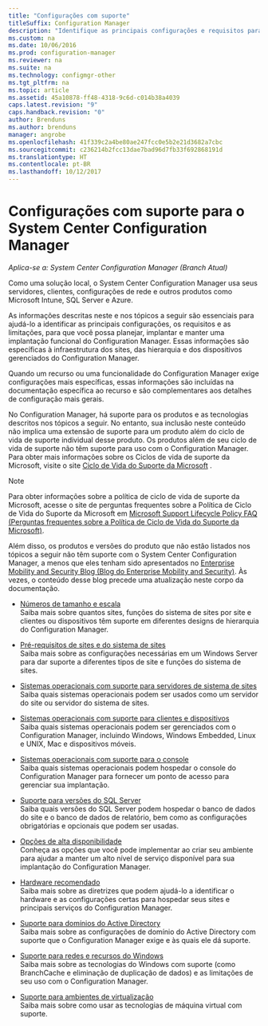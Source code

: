 ```yaml
---
title: "Configurações com suporte"
titleSuffix: Configuration Manager
description: "Identifique as principais configurações e requisitos para que você possa planejar, implantar e manter uma implantação funcional do System Center Configuration Manager."
ms.custom: na
ms.date: 10/06/2016
ms.prod: configuration-manager
ms.reviewer: na
ms.suite: na
ms.technology: configmgr-other
ms.tgt_pltfrm: na
ms.topic: article
ms.assetid: 45a10878-ff48-4318-9c6d-c014b38a4039
caps.latest.revision: "9"
caps.handback.revision: "0"
author: Brenduns
ms.author: brenduns
manager: angrobe
ms.openlocfilehash: 41f339c2a4be80ae247fcc0e5b2e21d3682a7cbc
ms.sourcegitcommit: c236214b2fcc13dae7bad96d7fb33f692868191d
ms.translationtype: HT
ms.contentlocale: pt-BR
ms.lasthandoff: 10/12/2017
---
```

# <a name="supported-configurations-for-system-center-configuration-manager"></a>Configurações com suporte para o System Center Configuration Manager

*Aplica-se a: System Center Configuration Manager (Branch Atual)*

Como uma solução local, o System Center Configuration Manager usa seus servidores, clientes, configurações de rede e outros produtos como Microsoft Intune, SQL Server e Azure.

As informações descritas neste e nos tópicos a seguir são essenciais para ajudá-lo a identificar as principais configurações, os requisitos e as limitações, para que você possa planejar, implantar e manter uma implantação funcional do Configuration Manager.  Essas informações são específicas à infraestrutura dos sites, das hierarquia e dos dispositivos gerenciados do Configuration Manager.

Quando um recurso ou uma funcionalidade do Configuration Manager exige configurações mais específicas, essas informações são incluídas na documentação específica ao recurso e são complementares aos detalhes de configuração mais gerais.  

 No Configuration Manager, há suporte para os produtos e as tecnologias descritos nos tópicos a seguir. No entanto, sua inclusão neste conteúdo não implica uma extensão de suporte para um produto além do ciclo de vida de suporte individual desse produto. Os produtos além de seu ciclo de vida de suporte não têm suporte para uso com o Configuration Manager. Para obter mais informações sobre os Ciclos de vida de suporte da Microsoft, visite o site [Ciclo de Vida do Suporte da Microsoft](http://go.microsoft.com/fwlink/p/?LinkId=208270) .  

> [!NOTE]  
>  Para obter informações sobre a política de ciclo de vida de suporte da Microsoft, acesse o site de perguntas frequentes sobre a Política de Ciclo de Vida do Suporte da Microsoft em [Microsoft Support Lifecycle Policy FAQ (Perguntas frequentes sobre a Política de Ciclo de Vida do Suporte da Microsoft)](http://go.microsoft.com/fwlink/p/?LinkId=31976).  

 Além disso, os produtos e versões do produto que não estão listados nos tópicos a seguir não têm suporte com o System Center Configuration Manager, a menos que eles tenham sido apresentados no [Enterprise Mobility and Security Blog (Blog do Enterprise Mobility and Security)](https://blogs.technet.microsoft.com/enterprisemobility/).  Às vezes, o conteúdo desse blog precede uma atualização neste corpo da documentação.


-  [Números de tamanho e escala](../../../core/plan-design/configs/size-and-scale-numbers.md)  
Saiba mais sobre quantos sites, funções do sistema de sites por site e clientes ou dispositivos têm suporte em diferentes designs de hierarquia do Configuration Manager.

-  [Pré-requisitos de sites e do sistema de sites](../../../core/plan-design/configs/site-and-site-system-prerequisites.md)  
Saiba mais sobre as configurações necessárias em um Windows Server para dar suporte a diferentes tipos de site e funções do sistema de sites.

-  [Sistemas operacionais com suporte para servidores de sistema de sites](../../../core/plan-design/configs/supported-operating-systems-for-site-system-servers.md)  
Saiba quais sistemas operacionais podem ser usados como um servidor do site ou servidor do sistema de sites.

-  [Sistemas operacionais com suporte para clientes e dispositivos](../../../core/plan-design/configs/supported-operating-systems-for-clients-and-devices.md)  
Saiba quais sistemas operacionais podem ser gerenciados com o Configuration Manager, incluindo Windows, Windows Embedded, Linux e UNIX, Mac e dispositivos móveis.

-  [Sistemas operacionais com suporte para o console](../../../core/plan-design/configs/supported-operating-systems-consoles.md)  
Saiba quais sistemas operacionais podem hospedar o console do Configuration Manager para fornecer um ponto de acesso para gerenciar sua implantação.  

-  [Suporte para versões do SQL Server](../../../core/plan-design/configs/support-for-sql-server-versions.md)  
Saiba quais versões do SQL Server podem hospedar o banco de dados do site e o banco de dados de relatório, bem como as configurações obrigatórias e opcionais que podem ser usadas.

-  [Opções de alta disponibilidade](../../../protect/understand/high-availability-options.md)  
Conheça as opções que você pode implementar ao criar seu ambiente para ajudar a manter um alto nível de serviço disponível para sua implantação do Configuration Manager.

-  [Hardware recomendado](../../../core/plan-design/configs/recommended-hardware.md)  
Saiba mais sobre as diretrizes que podem ajudá-lo a identificar o hardware e as configurações certas para hospedar seus sites e principais serviços do Configuration Manager.

-  [Suporte para domínios do Active Directory](../../../core/plan-design/configs/support-for-active-directory-domains.md)  
Saiba mais sobre as configurações de domínio do Active Directory com suporte que o Configuration Manager exige e às quais ele dá suporte.

-  [Suporte para redes e recursos do Windows](../../../core/plan-design/configs/support-for-windows-features-and-networks.md)  
Saiba mais sobre as tecnologias do Windows com suporte (como BranchCache e eliminação de duplicação de dados) e as limitações de seu uso com o Configuration Manager.

-  [Suporte para ambientes de virtualização](../../../core/plan-design/configs/support-for-virtualization-environments.md)  
Saiba mais sobre como usar as tecnologias de máquina virtual com suporte.
